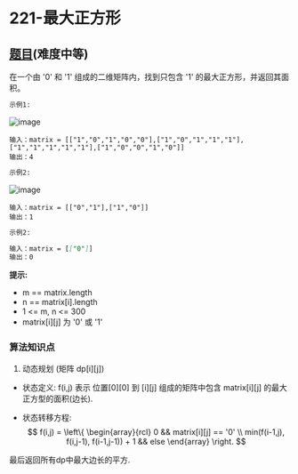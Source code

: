 # 221-最大正方形

## [题目](https://leetcode-cn.com/problems/maximal-square/)(难度中等)

在一个由 '0' 和 '1' 组成的二维矩阵内，找到只包含 '1' 的最大正方形，并返回其面积。

~~~markdown
示例1:

~~~
![image](https://assets.leetcode.com/uploads/2020/11/26/max1grid.jpg)

~~~
输入：matrix = [["1","0","1","0","0"],["1","0","1","1","1"],["1","1","1","1","1"],["1","0","0","1","0"]]
输出：4
~~~

~~~markdown
示例2:

~~~
![image](https://assets.leetcode.com/uploads/2020/11/26/max2grid.jpg)

~~~
输入：matrix = [["0","1"],["1","0"]]
输出：1
~~~


~~~markdown
示例2:

输入：matrix = [["0"]]
输出：0
~~~

**提示:**
- m == matrix.length
- n == matrix[i].length
- 1 <= m, n <= 300
- matrix[i][j] 为 '0' 或 '1'

### 算法知识点
1. 动态规划 (矩阵 dp[i][j])

- 状态定义:
f(i,j) 表示 位置[0][0] 到 [i][j] 组成的矩阵中包含 matrix[i][j] 的最大正方型的面积(边长).

- 状态转移方程:
$$
f(i,j) = \left\{
    \begin{array}{rcl}
        0 && matrix[i][j] == '0' \\
        min(f(i-1,j), f(i,j-1), f(i-1,j-1)) + 1 && else
    \end{array}
\right.
$$

最后返回所有dp中最大边长的平方.
